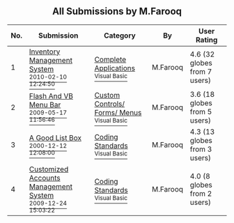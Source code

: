 ﻿<div align="center">

## All Submissions by M\.Farooq

</div>

No.  | Submission | Category | By   | User Rating
---- | ---------- | -------- | ---- | -----------
1 | [Inventory Management System<br /><sup>2010-02-10 12:24:50</sup>](https://github.com/Planet-Source-Code/m-farooq-inventory-management-system__1-72908) | [Complete Applications<br /><sup>Visual Basic</sup>](../ByCategory/complete-applications__1-27.md) | M\.Farooq | 4.6 (32 globes from 7 users)
2 | [Flash And VB Menu Bar<br /><sup>2009-05-17 11:56:46</sup>](https://github.com/Planet-Source-Code/m-farooq-flash-and-vb-menu-bar__1-72106) | [Custom Controls/ Forms/  Menus<br /><sup>Visual Basic</sup>](../ByCategory/custom-controls-forms-menus__1-4.md) | M\.Farooq | 3.6 (18 globes from 5 users)
3 | [A Good List Box<br /><sup>2000-12-12 12:08:00</sup>](https://github.com/Planet-Source-Code/m-farooq-a-good-list-box__1-71175) | [Coding Standards<br /><sup>Visual Basic</sup>](../ByCategory/coding-standards__1-43.md) | M\.Farooq | 4.3 (13 globes from 3 users)
4 | [Customized Accounts Management System<br /><sup>2009-12-24 15:03:22</sup>](https://github.com/Planet-Source-Code/m-farooq-customized-accounts-management-system__1-72767) | [Coding Standards<br /><sup>Visual Basic</sup>](../ByCategory/coding-standards__1-43.md) | M\.Farooq | 4.0 (8 globes from 2 users)
